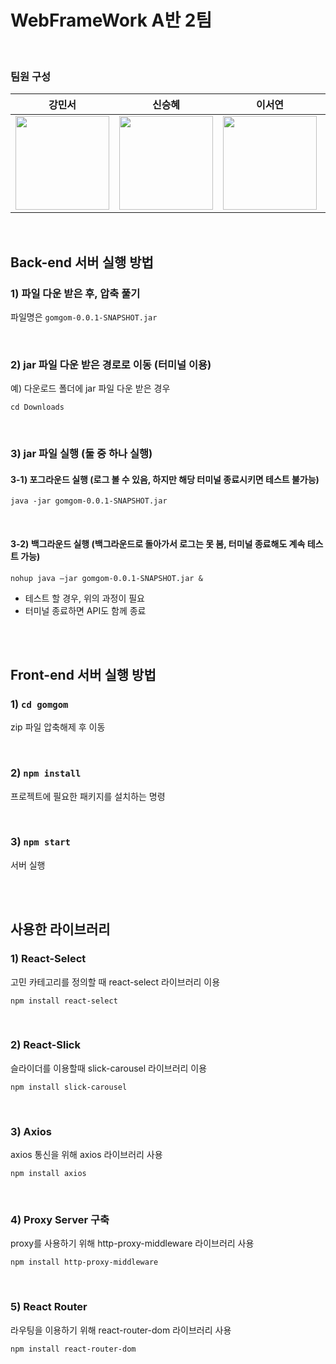 # WebFrameWork A반 2팀

<br>

### 팀원 구성
| **강민서** | **신승혜** | **이서연** | **임수진** |
| :------: |  :------: | :------: | :------: |
| [<img src="https://avatars.githubusercontent.com/u/98332877?v=4" height=150 width=150> <br/>](https://github.com/MinseoKangQ) | [<img src="https://avatars.githubusercontent.com/u/107299318?v=4" height=150 width=150> <br/>](https://github.com/drimh) | [<img src="https://avatars.githubusercontent.com/u/102959791?v=4" height=150 width=150> <br/>](https://github.com/sycuuui) | [<img src="https://avatars.githubusercontent.com/u/122861956?v=4" height=150 width=150> <br/>](https://github.com/suzinlim) |

<br>

## Back-end 서버 실행 방법
### 1) 파일 다운 받은 후, 압축 풀기
파일명은 `gomgom-0.0.1-SNAPSHOT.jar`

<br>

### 2) jar 파일 다운 받은 경로로 이동 (터미널 이용)
예) 다운로드 폴더에 jar 파일 다운 받은 경우
````
cd Downloads
````

<br>

### 3) jar 파일 실행 (둘 중 하나 실행)
#### 3-1) 포그라운드 실행 (로그 볼 수 있음, 하지만 해당 터미널 종료시키면 테스트 불가능)
````
java -jar gomgom-0.0.1-SNAPSHOT.jar
````

<br>

#### 3-2) 백그라운드 실행 (백그라운드로 돌아가서 로그는 못 봄, 터미널 종료해도 계속 테스트 가능)
````
nohup java –jar gomgom-0.0.1-SNAPSHOT.jar &
````

* 테스트 할 경우, 위의 과정이 필요
* 터미널 종료하면 API도 함께 종료

<br>
<br>

## Front-end 서버 실행 방법

### 1) `cd gomgom`
zip 파일 압축해제 후 이동

<br>

### 2) `npm install`
프로젝트에 필요한 패키지를 설치하는 명령

<br>

### 3) `npm start`
서버 실행

<br>
<br>

## 사용한 라이브러리
### 1) React-Select
고민 카테고리를 정의할 때 react-select 라이브러리 이용
```
npm install react-select
```

<br>

### 2) React-Slick 
슬라이더를 이용할때 slick-carousel 라이브러리 이용
```
npm install slick-carousel
```

<br>

### 3) Axios
axios 통신을 위해 axios 라이브러리 사용
```
npm install axios
```

<br>

### 4) Proxy Server 구축
proxy를 사용하기 위해 http-proxy-middleware 라이브러리 사용
```
npm install http-proxy-middleware
```

<br>

### 5) React Router
라우팅을 이용하기 위해 react-router-dom 라이브러리 사용
```
npm install react-router-dom
```
